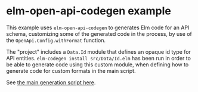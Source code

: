 # elm-open-api-codegen example

This example uses `elm-open-api-codegen` to generates Elm code for an API
schema, customizing some of the generated code in the process, by use of the
`OpenApi.Config.withFormat` function.

The "project" includes a `Data.Id` module that defines an opaque id type for API
entities. `elm-codegen install src/Data/Id.elm` has been run in order to be able
to generate code using this custom module, when defining how to generate code
for custom formats in the main script.

See [the main generation script here](scripts/src/CodeGenOpenApi.elm).
